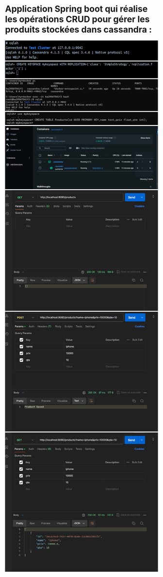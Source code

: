 <h1>Application Spring boot qui réalise les opérations CRUD pour gérer les produits stockées dans cassandra :</h1>


<img src="image/img1.png"/>

<img src="image/img2.png"/>

<img src="image/img3.png"/>
<img src="image/img4.png">
<img src="image/img8.png"/>

<img src="image/img5.png"/>

<img src="image/img6.png"/>

<img src="image/img7.png"/>


